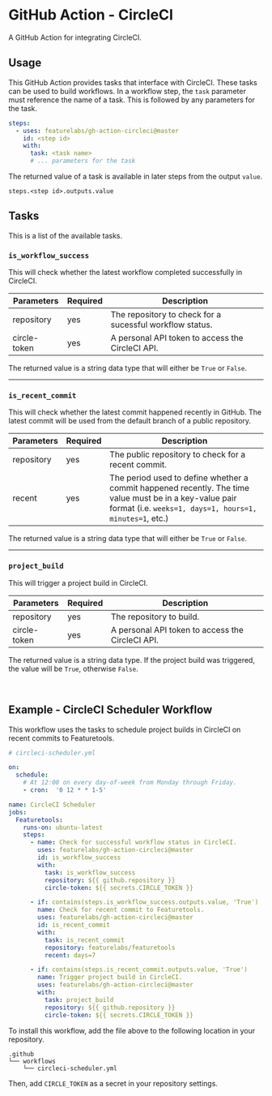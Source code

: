# GitHub Action - CircleCI

A GitHub Action for integrating CircleCI.

## Usage

This GitHub Action provides tasks that interface with CircleCI. These tasks can be used to build workflows. In a workflow step, the `task` parameter must reference the name of a task. This is followed by any parameters for the task.

```yaml
steps:
  - uses: featurelabs/gh-action-circleci@master
    id: <step id>
    with:
      task: <task name>
      # ... parameters for the task
```

The returned value of a task is available in later steps from the output `value`.

```
steps.<step id>.outputs.value
```

## Tasks

This is a list of the available tasks.

### `is_workflow_success`

This will check whether the latest workflow completed successfully in CircleCI. 

| Parameters   | Required | Description                                              |
|--------------|----------|----------------------------------------------------------|
| repository   | yes      | The repository to check for a sucessful workflow status. |
| circle-token | yes      | A personal API token to access the CircleCI API.         |

The returned value is a string data type that will either be `True` or `False`.

<hr>

### `is_recent_commit`

This will check whether the latest commit happened recently in GitHub. The latest commit will be used from the default branch of a public repository.

| Parameters | Required | Description                                                                                                                                                        |
|------------|----------|--------------------------------------------------------------------------------------------------------------------------------------------------------------------|
| repository | yes      | The public repository to check for a recent commit.                                                                                                                |
| recent     | yes      | The period used to define whether a commit happened recently. The time value must be in a key-value pair format (i.e. `weeks=1, days=1, hours=1, minutes=1`, etc.) |

The returned value is a string data type that will either be `True` or `False`.

<hr>

### `project_build`

This will trigger a project build in CircleCI.

| Parameters   | Required | Description                                      |
|--------------|----------|--------------------------------------------------|
| repository   | yes      | The repository to build.                         |
| circle-token | yes      | A personal API token to access the CircleCI API. |

The returned value is a string data type. If the project build was triggered, the value will be `True`, otherwise `False`. 

<br>

## Example - CircleCI Scheduler Workflow

This workflow uses the tasks to schedule project builds in CircleCI on recent commits to Featuretools.

```yaml
# circleci-scheduler.yml

on:
  schedule:
    # At 12:00 on every day-of-week from Monday through Friday.
    - cron:  '0 12 * * 1-5'

name: CircleCI Scheduler
jobs:
  Featuretools:
    runs-on: ubuntu-latest
    steps:
      - name: Check for successful workflow status in CircleCI.
        uses: featurelabs/gh-action-circleci@master
        id: is_workflow_success
        with:
          task: is_workflow_success
          repository: ${{ github.repository }}
          circle-token: ${{ secrets.CIRCLE_TOKEN }}

      - if: contains(steps.is_workflow_success.outputs.value, 'True')
        name: Check for recent commit to Featuretools.
        uses: featurelabs/gh-action-circleci@master
        id: is_recent_commit
        with:
          task: is_recent_commit
          repository: featurelabs/featuretools
          recent: days=7

      - if: contains(steps.is_recent_commit.outputs.value, 'True')
        name: Trigger project build in CircleCI.
        uses: featurelabs/gh-action-circleci@master
        with:
          task: project_build
          repository: ${{ github.repository }}
          circle-token: ${{ secrets.CIRCLE_TOKEN }}
```

To install this workflow, add the file above to the following location in your repository.

```
.github
└── workflows
    └── circleci-scheduler.yml
```

Then, add `CIRCLE_TOKEN` as a secret in your repository settings.
